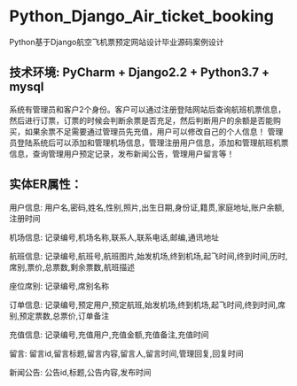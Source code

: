 # Python_Django_Air_ticket_booking
Python基于Django航空飞机票预定网站设计毕业源码案例设计

## 技术环境: PyCharm + Django2.2 + Python3.7 + mysql

  系统有管理员和客户2个身份。客户可以通过注册登陆网站后查询航班机票信息，然后进行订票，订票的时候会判断余票是否充足，然后判断用户的余额是否能购买，如果余票不足需要通过管理员先充值，用户可以修改自己的个人信息！ 管理员登陆系统后可以添加和管理机场信息，管理注册用户信息，添加和管理航班机票信息，查询管理用户预定记录，发布新闻公告，管理用户留言等！

## 实体ER属性：
用户信息: 用户名,密码,姓名,性别,照片,出生日期,身份证,籍贯,家庭地址,账户余额,注册时间

机场信息: 记录编号,机场名称,联系人,联系电话,邮编,通讯地址

航班信息: 记录编号,航班号,航班图片,始发机场,终到机场,起飞时间,终到时间,历时,席别,票价,总票数,剩余票数,航班描述

座位席别: 记录编号,席别名称

订单信息: 记录编号,预定用户,预定航班,始发机场,终到机场,起飞时间,终到时间,席别,预定票数,总票价,订单备注

充值信息: 记录编号,充值用户,充值金额,充值备注,充值时间

留言: 留言id,留言标题,留言内容,留言人,留言时间,管理回复,回复时间

新闻公告: 公告id,标题,公告内容,发布时间
